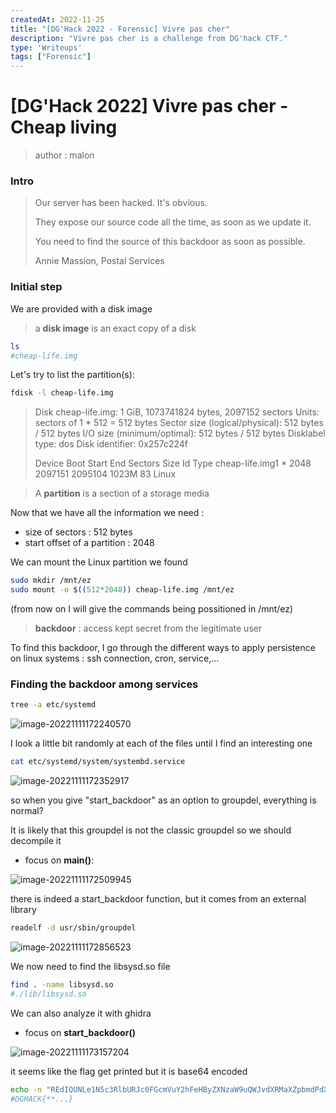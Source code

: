```yaml
---
createdAt: 2022-11-25
title: "[DG'Hack 2022 - Forensic] Vivre pas cher"
description: "Vivre pas cher is a challenge from DG'hack CTF."
type: 'Writeups'
tags: ["Forensic"]
---
```


# [DG'Hack 2022] Vivre pas cher - Cheap living

> author : malon 

### Intro

> Our server has been hacked. It's obvious.
>
> They expose our source code all the time, as soon as we update it.
>
> You need to find the source of this backdoor as soon as possible.
>
> Annie Massion, Postal Services



### Initial step

We are provided with a disk image

> a **disk image** is an exact copy of a disk

```bash
ls
#cheap-life.img
```

Let's try to list the partition(s): 

```bash
fdisk -l cheap-life.img
```

> Disk cheap-life.img: 1 GiB, 1073741824 bytes, 2097152 sectors
> Units: sectors of 1 * 512 = 512 bytes
> Sector size (logical/physical): 512 bytes / 512 bytes
> I/O size (minimum/optimal): 512 bytes / 512 bytes
> Disklabel type: dos
> Disk identifier: 0x257c224f
>
> Device          Boot Start     End Sectors  Size Id Type
> cheap-life.img1 *     2048 2097151 2095104 1023M 83 Linux

> A **partition** is a section of a storage media

Now that we have all the information we need :

- size of sectors : 512 bytes
- start offset of a partition : 2048

We can mount the Linux partition we found

```bash
sudo mkdir /mnt/ez
sudo mount -o $((512*2048)) cheap-life.img /mnt/ez
```

(from now on I will give the commands being possitioned in /mnt/ez)

> **backdoor** : access kept secret from the legitimate user

To find this backdoor, I go through the different ways to apply persistence on linux systems : ssh connection, cron, service,...

### Finding the backdoor among services

```bash
tree -a etc/systemd
```

![image-20221111172240570](https://taurine.vercel.app/images/blog/dghack2022/image1.png)

I look a little bit randomly at each of the files until I find an interesting one

```bash
cat etc/systemd/system/systembd.service
```

![image-20221111172352917](https://taurine.vercel.app/images/blog/dghack2022/image2.png)

so when you give "start_backdoor" as an option to groupdel, everything is normal?

It is likely that this groupdel is not the classic groupdel so we should decompile it

- focus on **main()**:

![image-20221111172509945](https://taurine.vercel.app/images/blog/dghack2022/image3.png)

there is indeed a start_backdoor function, but it comes from an external library

```bash
readelf -d usr/sbin/groupdel
```

![image-20221111172856523](https://taurine.vercel.app/images/blog/dghack2022/image4.png)


We now need to find the libsysd.so file

```bash
find . -name libsysd.so 
#./lib/libsysd.so
```

We can also analyze it with ghidra

- focus on **start_backdoor()**

![image-20221111173157204](https://taurine.vercel.app/images/blog/dghack2022/image5.png)


it seems like the flag get printed but it is base64 encoded

 ```bash
 echo -n "REdIQUNLe1N5c3RlbURJc0FGcmVuY2hFeHByZXNzaW9uQWJvdXRMaXZpbmdPdXRPZlJlc291cmNlZnVsbmVzc1dpd GhMaXR0bGVNb25leX0K" | base64 -d
 #DGHACK{**...}
 ```



